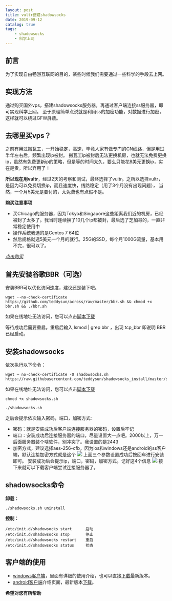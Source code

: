 ```yaml
---
layout: post
title: vultr搭建shadowsocks
date: 2019-09-12
catalog: true
tags:
    - shadowsocks
    - 科学上网
---
```

## 前言
为了实现自由畅游互联网的目的，某些时候我们需要通过一些科学的手段去上网。
## 实现方法
通过购买国外vps，搭建shadowsocks服务器，再通过客户端连接ss服务器，即可实现科学上网。
至于原理简单点说就是利用ss的加密功能，对数据进行加密，这样就可以绕过GFW屏蔽。
## 去哪里买vps？
之前有用过[搬瓦工](https://bwh1.net/index.php)，一开始稳定，高速，毕竟人家有做专门的CN线路，但是用过半年左右后，频繁出现ip被封。
搬瓦工ip被封后无法更换机房，也就无法免费更换ip，虽然有免费更新ip的策略，但是等的时间太久，要么只能花8美元更换ip，实在是贵。所以弃用了！

**所以现在用vultr**，经过2天的考察和测试，最终选择了vultr。之所以选择vultr，是因为可以免费切换ip，而且速度快，线路稳定（用了3个月没有出现问题），
当然，一个月5美元是要付的，太免费也有点假不是。

**购买注意事项**
+ 买Chicago的服务器，因为Tokyo和Singapore这些距离我们近的机房，已经被封了太多了。我当时连续换了10几个ip都被封，最后选了芝加哥的，一直非常稳定使用中
+ 操作系统我选的是Centos 7 64位
+ 然后规格就选5美元一个月的就行。25G的SSD，每个月1000G流量，基本用不完，很可以了。

*[点击购买](https://www.vultr.com/?ref=7811535)*

## 首先安装谷歌BBR（可选）
安装BBR可以优化访问速度，建议还是装下吧。
```
wget --no-check-certificate 
https://github.com/teddysun/across/raw/master/bbr.sh && chmod +x bbr.sh && ./bbr.sh
```
如果在线地址无法访问，您可以点击[脚本下载](https://nipusa.me/shell/bbr.sh)

等待成功后需要重启。重启后输入 lsmod | grep bbr ，出现 tcp_bbr 即说明 BBR 已经启动。
## 安装shadowsocks
依次执行以下命令：
```
wget — no-check-certificate -O shadowsocks.sh 
https://raw.githubusercontent.com/teddysun/shadowsocks_install/master/shadowsocks.sh
```
如果在线地址无法访问，您可以点击[脚本下载](https://nipusa.me/shell/shadowsocks.sh)

```
chmod +x shadowsocks.sh
```

```
./shadowsocks.sh
```

之后会提示依次输入密码，端口，加密方式:
+ 密码：就是安装成功后客户端连接服务器的密码，设置后牢记
+ 端口：安装成功后连接服务器的端口，尽量设置大一点吧。2000以上，万一后面服务器装个啥软件，别冲突了。我设置的是2443
+ 加密方式，建议选择aes-256-cfb，因为ios和windows还是android的ss客户端，默认连接加密方式就是这个
![](https://nipusa.me/img/ss-install.png)
上面三个参数设置成功后按回车进行安装即可。
安装成功后会提示ip，端口，密码，加密方式。记好这4个信息
![](https://nipusa.me/img/ss-success.png)
接下来就可以下载客户端尝试连接服务器了。
## shadowsocks命令
**卸载：**
```
./shadowsocks.sh uninstall
```
**控制：**
```
/etc/init.d/shadowsocks start      启动
/etc/init.d/shadowsocks stop       停止
/etc/init.d/shadowsocks restart    重启
/etc/init.d/shadowsocks status     状态
```
## 客户端的使用
+ [windows客户端](https://github.com/shadowsocks/shadowsocks-windows)，里面有详细的使用介绍，也可以直接[下载](https://github.com/shadowsocks/shadowsocks-windows/releases)最新版本。
+ [android客户端](https://github.com/shadowsocks/shadowsocks-android)介绍页面，最新版本[下载](https://github.com/shadowsocks/shadowsocks-android/releases)。


**希望对您有所帮助**




